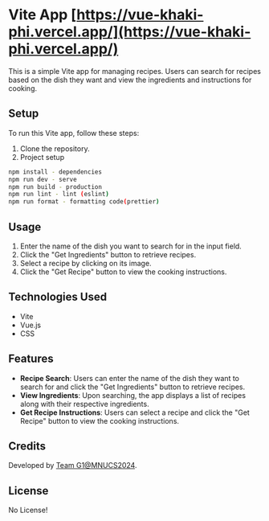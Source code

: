 # Vite App [https://vue-khaki-phi.vercel.app/](https://vue-khaki-phi.vercel.app/)

This is a simple Vite app for managing recipes. Users can search for recipes based on the dish they want and view the ingredients and instructions for cooking.

## Setup

To run this Vite app, follow these steps:

1. Clone the repository.
2. Project setup

```sh
npm install - dependencies
npm run dev - serve
npm run build - production
npm run lint - lint (eslint)
npm run format - formatting code(prettier)
```

## Usage

1. Enter the name of the dish you want to search for in the input field.
2. Click the "Get Ingredients" button to retrieve recipes.
3. Select a recipe by clicking on its image.
4. Click the "Get Recipe" button to view the cooking instructions.

## Technologies Used

- Vite
- Vue.js
- CSS

## Features

- **Recipe Search**: Users can enter the name of the dish they want to search for and click the "Get Ingredients" button to retrieve recipes.
- **View Ingredients**: Upon searching, the app displays a list of recipes along with their respective ingredients.
- **Get Recipe Instructions**: Users can select a recipe and click the "Get Recipe" button to view the cooking instructions.

## Credits

Developed by [Team G1@MNUCS2024](https://github.com/MNUCS2024).

## License

No License!
